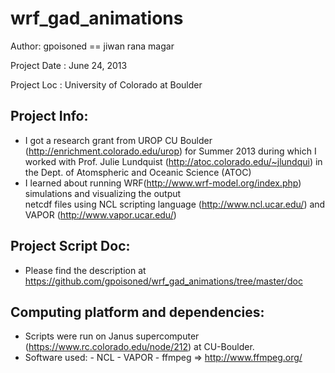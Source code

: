 wrf_gad_animations
==================
Author:         gpoisoned == jiwan rana magar

Project Date :  June 24, 2013

Project Loc  :  University of Colorado at Boulder

Project Info:
---------------
  - I got a research grant from UROP CU Boulder (http://enrichment.colorado.edu/urop) for Summer 2013 during 
	  which I worked with Prof. Julie Lundquist (http://atoc.colorado.edu/~jlundqui) in the Dept. of 
          Atomspheric and Oceanic Science (ATOC)
  - I learned about running WRF(http://www.wrf-model.org/index.php) simulations and visualizing the output  
	  netcdf files using NCL scripting language (http://www.ncl.ucar.edu/) and VAPOR (http://www.vapor.ucar.edu/)
	  
	 
Project Script Doc:
--------------------
  - Please find the description at https://github.com/gpoisoned/wrf_gad_animations/tree/master/doc
  

Computing platform and dependencies:
-------------------------------------
 - Scripts were run on Janus supercomputer (https://www.rc.colorado.edu/node/212) at CU-Boulder.
 - Software used:
 			- NCL 
 			- VAPOR
 			- ffmpeg => http://www.ffmpeg.org/
 			
 	
 
  

